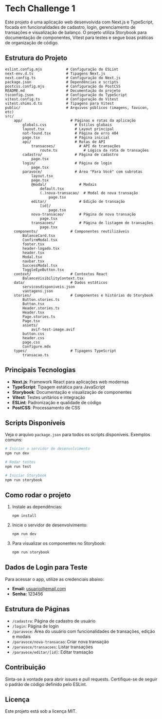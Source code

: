 # Tech Challenge 1

Este projeto é uma aplicação web desenvolvida com Next.js e TypeScript, focada em funcionalidades de cadastro, login, gerenciamento de transações e visualização de balanço. O projeto utiliza Storybook para documentação de componentes, Vitest para testes e segue boas práticas de organização de código.

## Estrutura do Projeto

```
eslint.config.mjs           # Configuração do ESLint
next-env.d.ts               # Tipagens Next.js
next.config.ts              # Configuração do Next.js
package.json                # Dependências e scripts
postcss.config.mjs          # Configuração do PostCSS
README.md                   # Documentação do projeto
tsconfig.json               # Configuração do TypeScript
vitest.config.ts            # Configuração do Vitest
vitest.shims.d.ts           # Tipagens para Vitest
public/                     # Arquivos públicos (imagens, favicon, etc)
src/
	app/                      # Páginas e rotas da aplicação
		globals.css             # Estilos globais
		layout.tsx              # Layout principal
		not-found.tsx           # Página de erro 404
		page.tsx                # Página inicial
		api/                    # Rotas de API
			transacoes/           # API de transações
				route.ts            # Lógica da rota de transações
		cadastro/               # Página de cadastro
			page.tsx
		login/                  # Página de login
			page.tsx
		paravoce/               # Área "Para Você" com subrotas
			layout.tsx
			page.tsx
			@modal/               # Modais
				default.tsx
				(.)nova-transacao/  # Modal de nova transação
					page.tsx
			editar/               # Edição de transação
				[id]/
					page.tsx
			nova-transacao/       # Página de nova transação
				page.tsx
			transacoes/           # Página de listagem de transações
				page.tsx
	components/               # Componentes reutilizáveis
		BalanceCard.tsx
		ConfirmModal.tsx
		footer.tsx
		header-logado.tsx
		header.tsx
		Modal.tsx
		navbar.tsx
		SuccessModal.tsx
		ToggleEyeButton.tsx
	context/                  # Contextos React
		BalanceVisibilityContext.tsx
	data/                     # Dados estáticos
		servicosdisponiveis.json
		vantagens.json
	stories/                  # Componentes e histórias do Storybook
		Button.stories.ts
		Button.tsx
		Header.stories.ts
		Header.tsx
		Page.stories.ts
		Page.tsx
		assets/
			avif-test-image.avif
		button.css
		header.css
		page.css
		Configure.mdx
	types/                    # Tipagens TypeScript
		transacao.ts
```

## Principais Tecnologias

- **Next.js**: Framework React para aplicações web modernas
- **TypeScript**: Tipagem estática para JavaScript
- **Storybook**: Documentação e visualização de componentes
- **Vitest**: Testes unitários e integração
- **ESLint**: Padronização e qualidade de código
- **PostCSS**: Processamento de CSS

## Scripts Disponíveis

Veja o arquivo `package.json` para todos os scripts disponíveis. Exemplos comuns:

```bash
# Iniciar o servidor de desenvolvimento
npm run dev

# Rodar testes
npm run test

# Iniciar Storybook
npm run storybook
```

## Como rodar o projeto

1. Instale as dependências:
   ```bash
   npm install
   ```
2. Inicie o servidor de desenvolvimento:
   ```bash
   npm run dev
   ```
3. Para visualizar os componentes no Storybook:
   ```bash
   npm run storybook
   ```

## Dados de Login para Teste

Para acessar o app, utilize as credenciais abaixo:

- **Email:** usuario@email.com
- **Senha:** 123456

## Estrutura de Páginas

- `/cadastro`: Página de cadastro de usuário
- `/login`: Página de login
- `/paravoce`: Área do usuário com funcionalidades de transações, edição e modais
- `/paravoce/nova-transacao`: Criar nova transação
- `/paravoce/transacoes`: Listar transações
- `/paravoce/editar/[id]`: Editar transação

## Contribuição

Sinta-se à vontade para abrir issues e pull requests. Certifique-se de seguir o padrão de código definido pelo ESLint.

## Licença

Este projeto está sob a licença MIT.
